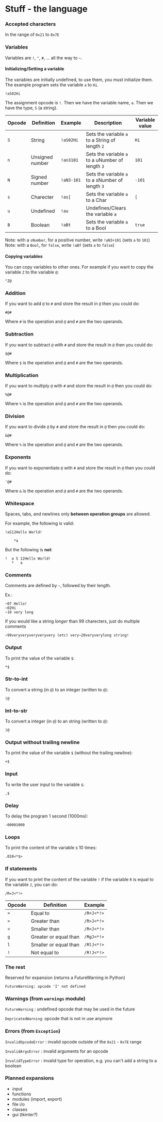 # Stuff - the language

### Accepted characters
In the range of `0x21` to `0x7E`

### Variables

Variables are `!`, `"`, `#`, ... all the way to `~`.

#### Initializing/Setting a variable
The variables are initially undefined, to use them, you must initialize them. The example program sets the variable `a` to `Hi`.

```
!aS02Hi
```

The assignment opcode is `!`. Then we have the variable name, `a`. Then we have the type, `S` (a string).

| Opcode | Definition      | Example    | Description                                      | Variable value |
|--------|-----------------|------------|--------------------------------------------------|----------------|
| `S`    | String          | `!aS02Hi`  | Sets the variable `a` to a String of length `2`  | `Hi`           |
| `n`    | Unsigned number | `!an3101`  | Sets the variable `a` to a uNumber of length `3` | `101`          |
| `N`    | Signed number   | `!aN3-101` | Sets the variable `a` to a sNumber of length `3` | `-101`         |
| `s`    | Charecter       | `!as[`     | Sets the variable `a` to a Char                  | `[`            |
| `u`    | Undefined       | `!au`      | Undefines/Clears the variable `a`                |                |
| `B`    | Boolean         | `!aBt`     | Sets the variable `a` to a Bool                  | `true`         |

Note: with a `sNumber`, for a positive number, write `!aN3+101` (sets `a` to `101`)
Note: with a `Bool`, for `false`, write `!aBf` (sets `a` to `false`)

#### Copying variables

You can copy variables to other ones. For example if you want to copy the variable `Z` to the variable `@`:

```
"Z@
```

### Addition

If you want to add `@` to `#` and store the result in `@` then you could do:

```
#@#
```

Where `#` is the operation and `@` and `#` are the two operands.

### Subtraction

If you want to subtract `@` with `#` and store the result in `@` then you could do:

```
$@#
```

Where `$` is the operation and `@` and `#` are the two operands.

### Multiplication

If you want to multiply `@` with `#` and store the result in `@` then you could do:

```
%@#
```

Where `%` is the operation and `@` and `#` are the two operands.

### Division

If you want to divide `@` by `#` and store the result in `@` then you could do:

```
&@#
```

Where `%` is the operation and `@` and `#` are the two operands.

### Exponents

If you want to exponentiate `@` with `#` and store the result in `@` then you could do:

```
'@#
```

Where `&` is the operation and `@` and `#` are the two operands.

### Whitespace

Spaces, tabs, and newlines only **between operation groups** are allowed.

For example, the following is valid:

```
!aS12Hello World!

    *a
```

But the following is **not**:

```
!  a S 12Hello World!  
   *   a
```

### Comments

Comments are defined by `~`, followed by their length.

Ex.:

```
~07 Hello!
~02Hi
~10 very long
```

If you would like a string *longer* than 99 charecters, just do multiple comments

```
~99veryveryveryveryvery (etc) very~20veryverylong string!
```

### Output

To print the value of the variable `$`:

```
*$
```

### Str-to-int

To convert a string (in `@`) to an integer (written to `@`):

```
(@
```

### Int-to-str

To convert a integer (in `@`) to an string (written to `@`):

```
)@
```

### Output without trailing newline

To print the value of the variable `$` (without the trailing newline):

```
+$
```

### Input

To write the user input to the variable `$`:

```
,$
```

### Delay

To delay the program 1 second (1000ms):

```
-00001000
```

### Loops

To print the content of the variable `$` 10 times:

```
.010<*$>
```

### If statements

If you want to print the content of the variable `!` if the variable `R` is equal to the variable `J`, you can do:

```
/R=J<*!>
```

| Opcode | Definition            | Example    |
|--------|-----------------------|------------|
| `=`    | Equal to              | `/R=J<*!>` |
| `>`    | Greater than          | `/R>J<*!>` |
| `<`    | Smaller than          | `/R<J<*!>` |
| `g`    | Greater or equal than | `/RgJ<*!>` |
| `l`    | Smaller or equal than | `/RlJ<*!>` |
| `!`    | Not equal to          | `/R!J<*!>` |

### The rest

Reserved for expansion (returns a FutureWarning in Python)

```
FutureWarning: opcode 'I' not defined
```

### Warnings (from `warnings` module)

`FutureWarning` : undefined opcode that may be used in the future

`DepricatedWarning`: opcode that is not in use anymore

### Errors (from `Exception`)

`InvalidOpcodeError` : invalid opcode outside of the `0x21` - `0x7E` range

`InvalidArgsError` : invalid arguments for an opcode

`InvalidTypeError` : invalid type for operation, e.g. you can't add a string to a boolean

### Planned expansions

- input
- functions
- modules (import, export)
- file i/o
- classes
- gui (tkinter?)
